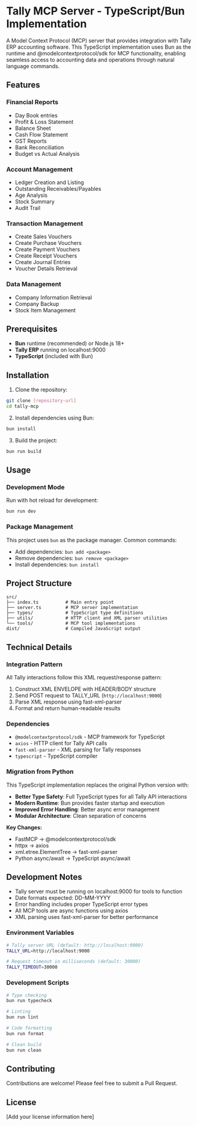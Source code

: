 # Tally MCP Server - TypeScript/Bun Implementation

A Model Context Protocol (MCP) server that provides integration with Tally ERP accounting software. This TypeScript implementation uses Bun as the runtime and @modelcontextprotocol/sdk for MCP functionality, enabling seamless access to accounting data and operations through natural language commands.

## Features

### Financial Reports

- Day Book entries
- Profit & Loss Statement
- Balance Sheet
- Cash Flow Statement
- GST Reports
- Bank Reconciliation
- Budget vs Actual Analysis

### Account Management

- Ledger Creation and Listing
- Outstanding Receivables/Payables
- Age Analysis
- Stock Summary
- Audit Trail

### Transaction Management

- Create Sales Vouchers
- Create Purchase Vouchers
- Create Payment Vouchers
- Create Receipt Vouchers
- Create Journal Entries
- Voucher Details Retrieval

### Data Management

- Company Information Retrieval
- Company Backup
- Stock Item Management

## Prerequisites

- **Bun** runtime (recommended) or Node.js 18+
- **Tally ERP** running on localhost:9000
- **TypeScript** (included with Bun)

## Installation

1. Clone the repository:

```bash
git clone [repository-url]
cd tally-mcp
```

2. Install dependencies using Bun:

```bash
bun install
```

3. Build the project:

```bash
bun run build
```

## Usage

### Development Mode

Run with hot reload for development:

```bash
bun run dev
```

### Package Management

This project uses `bun` as the package manager. Common commands:

- Add dependencies: `bun add <package>`
- Remove dependencies: `bun remove <package>`
- Install dependencies: `bun install`

## Project Structure

```
src/
├── index.ts          # Main entry point
├── server.ts         # MCP server implementation
├── types/            # TypeScript type definitions
├── utils/            # HTTP client and XML parser utilities
└── tools/            # MCP tool implementations
dist/                 # Compiled JavaScript output
```

## Technical Details

### Integration Pattern

All Tally interactions follow this XML request/response pattern:

1. Construct XML ENVELOPE with HEADER/BODY structure
2. Send POST request to TALLY_URL (`http://localhost:9000`)
3. Parse XML response using fast-xml-parser
4. Format and return human-readable results

### Dependencies

- `@modelcontextprotocol/sdk` - MCP framework for TypeScript
- `axios` - HTTP client for Tally API calls
- `fast-xml-parser` - XML parsing for Tally responses
- `typescript` - TypeScript compiler

### Migration from Python

This TypeScript implementation replaces the original Python version with:

- **Better Type Safety**: Full TypeScript types for all Tally API interactions
- **Modern Runtime**: Bun provides faster startup and execution
- **Improved Error Handling**: Better async error management
- **Modular Architecture**: Clean separation of concerns

**Key Changes:**

- FastMCP → @modelcontextprotocol/sdk
- httpx → axios
- xml.etree.ElementTree → fast-xml-parser
- Python async/await → TypeScript async/await

## Development Notes

- Tally server must be running on localhost:9000 for tools to function
- Date formats expected: DD-MM-YYYY
- Error handling includes proper TypeScript error types
- All MCP tools are async functions using axios
- XML parsing uses fast-xml-parser for better performance

### Environment Variables

```bash
# Tally server URL (default: http://localhost:9000)
TALLY_URL=http://localhost:9000

# Request timeout in milliseconds (default: 30000)
TALLY_TIMEOUT=30000
```

### Development Scripts

```bash
# Type checking
bun run typecheck

# Linting
bun run lint

# Code formatting
bun run format

# Clean build
bun run clean
```

## Contributing

Contributions are welcome! Please feel free to submit a Pull Request.

## License

[Add your license information here]
